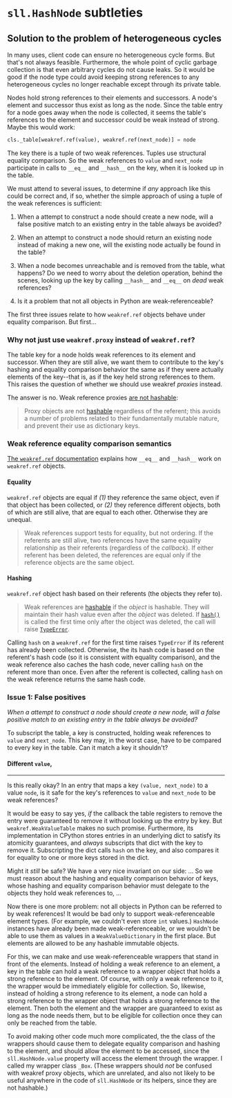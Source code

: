 # `sll.HashNode` subtleties

## Solution to the problem of heterogeneous cycles

In many uses, client code can ensure no heterogeneous cycle forms. But that's
not always feasible. Furthermore, the whole point of cyclic garbage collection
is that even arbitrary cycles do not cause leaks. So it would be good if the
node type could avoid keeping strong references to any heterogeneous cycles no
longer reachable except through its private table.

Nodes hold strong references to their elements and successors. A node's element
and successor thus exist as long as the node. Since the table entry for a node
goes away when the node is collected, it seems the table's references to the
element and successor could be weak instead of strong. Maybe this would work:

```python
cls._table[weakref.ref(value), weakref.ref(next_node)] = node
```

The key there is a tuple of two weak references. Tuples use structural equality
comparison. So the weak references to `value` and `next_node` participate in
calls to `__eq__` and `__hash__` on the key, when it is looked up in the table.

We must attend to several issues, to determine if *any* approach like this
could be correct and, if so, whether the simple approach of using a tuple of
the weak references is sufficient:

1. When a attempt to construct a node should create a new node, will a false
   positive match to an existing entry in the table always be avoided?

2. When an attempt to construct a node should return an existing node instead
   of making a new one, will the existing node actually be found in the table?

3. When a node becomes unreachable and is removed from the table, what happens?
   Do we need to worry about the deletion operation, behind the scenes, looking
   up the key by calling `__hash__` and `__eq__` on *dead* weak references?

4. Is it a problem that not all objects in Python are weak-referenceable?

The first three issues relate to how `weakref.ref` objects behave under
equality comparison. But first...

### Why not just use `weakref.proxy` instead of `weakref.ref`?

The table key for a node holds weak references to its element and successor.
When they are still alive, we want them to contribute to the key's hashing and
equality comparison behavior the same as if they were actually elements of the
key--that is, as if the key held strong references to them. This raises the
question of whether we should use weakref *proxies* instead.

The answer is no. Weak reference proxies [are not
hashable](https://docs.python.org/3/library/weakref.html#weakref.proxy):

> Proxy objects are not
> [hashable](https://docs.python.org/3/glossary.html#term-hashable) regardless
> of the referent; this avoids a number of problems related to their
> fundamentally mutable nature, and prevent their use as dictionary keys.

### Weak reference equality comparison semantics

[The `weakref.ref`
documentation](https://docs.python.org/3/library/weakref.html#weakref.ref)
explains how `__eq__` and `__hash__` work on `weakref.ref` objects.

#### Equality

`weakref.ref` objects are equal if *(1)* they reference the same object, even
if that object has been collected, or *(2)* they reference different objects,
both of which are still alive, that are equal to each other. Otherwise they are
unequal.

> Weak references support tests for equality, but not ordering. If the
> referents are still alive, two references have the same equality relationship
> as their referents (regardless of the *callback*). If either referent has
> been deleted, the references are equal only if the reference objects are the
> same object.

#### Hashing

`weakref.ref` object hash based on their referents (the objects they refer to).

> Weak references are
> [hashable](https://docs.python.org/3/glossary.html#term-hashable) if the
> *object* is hashable. They will maintain their hash value even after the
> *object* was deleted. If
> [`hash()`](https://docs.python.org/3/library/functions.html#hash) is called
> the first time only after the object was deleted, the call will raise
> [`TypeError`](https://docs.python.org/3/library/exceptions.html#TypeError).

Calling `hash` on a `weakref.ref` for the first time raises `TypeError` if its
referent has already been collected. Otherwise, the its hash code is based on
the referent's hash code (so it is consistent with equality comparison), and
the weak reference also caches the hash code, never calling `hash` on the
referent more than once. Even after the referent is collected, calling `hash`
on the weak reference returns the same hash code.

### Issue 1: False positives

*When a attempt to construct a node should create a new node, will a false
positive match to an existing entry in the table always be avoided?*

To subscript the table, a key is constructed, holding weak references to
`value` and `next_node`. This key may, in the worst case, have to be compared
to every key in the table. Can it match a key it shouldn't?

#### Different `value`,

---

Is this really okay? In an entry that maps a key `(value, next_node)` to a
value `node`, is it safe for the key's references to `value` and `next_node` to
be weak references?

It would be easy to say yes, *if* the callback the table registers to remove
the entry were guaranteed to remove it without looking up the entry by key. But
`weakref.WeakValueTable` makes no such promise. Furthermore, its implementation
in CPython stores entries in an underlying dict to satisfy its atomicity
guarantees, and *always* subscripts that dict with the key to remove it.
Subscripting the dict calls `hash` on the key, and also compares it for
equality to one or more keys stored in the dict.

<!-- FIXME: Finish writing the text from here to the HTML comment below. -->
Might it *still* be safe? We have a very nice invariant on our side:
...
So we must reason about the hashing and equality comparison behavior of keys,
whose hashing and equality comparison behavior must delegate to the objects
they hold weak references to, ...
<!-- ^^^^^^ Finish writing the text from the above HTML comment to here. -->

Now there is one more problem: not all objects in Python can be referred to by
weak references! It would be bad only to support weak-referenceable element
types. (For example, we couldn't even store `int` values.) `HashNode` instances
have already been made weak-referenceable, or we wouldn't be able to use them
as values in a `WeakValueDictionary` in the first place. But elements are
allowed to be any hashable immutable objects.

For this, we can make and use weak-referenceable wrappers that stand in front
of the elements. Instead of holding a weak reference to an element, a key in
the table can hold a weak reference to a wrapper object that holds a strong
reference to the element. Of course, with only a weak reference to it, the
wrapper would be immediately eligible for collection. So, likewise, instead of
holding a strong reference to its element, a node can hold a strong reference
to the wrapper object that holds a strong reference to the element. Then both
the element and the wrapper are guaranteed to exist as long as the node needs
them, but to be eligible for collection once they can only be reached from the
table.

To avoid making other code much more complicated, the the class of the wrappers
should cause them to delegate equality comparison and hashing to the element,
and should allow the element to be accessed, since the `sll.HashNode.value`
property will access the element through the wrapper. I called my wrapper class
`_Box`. (These wrappers should *not* be confused with weakref proxy objects,
which are unrelated, and also not likely to be useful anywhere in the code of
`sll.HashNode` or its helpers, since they are not hashable.)

